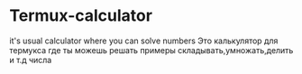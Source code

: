 # Termux-calculator
it's usual calculator where you can solve numbers Это калькулятор для термукса где ты можешь решать примеры складывать,умножать,делить и т.д числа


